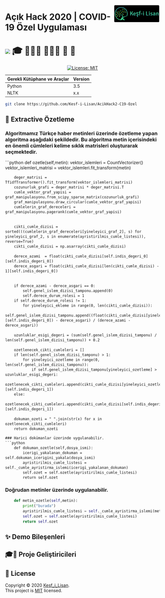  <a href="http://kesf-i-lisan.co/"><img id="radius_deneme" src="https://github.com/Kesf-i-Lisan/AcikHack2-C19-Ozel/blob/master/dosyalar/kesf_i_lisan_logo.png" width="30%" height="30%" align="right"/></a>
# Açık Hack 2020 | COVID-19 Özel Uygulaması 
<h1><img src="https://img.icons8.com/dusk/50/000000/open-source.png"/>
🎓 👨🏾‍💻 👩🏾‍💻 🎯 💭 </h1>
<!--<p align="center">
 <a href="http://kesf-i-lisan.co/"><img id="radius_deneme" src="https://github.com/Kesf-i-Lisan/AcikHack2-C19-Ozel/blob/master/dosyalar/kesf_i_lisan_logo.png" style="border-radius:60% !important;  width:350px !important; height:20% !important; " align="center"/></a>
</p>-->
<p align="center">

  <a href="https://github.com/kefranabg/readme-md-generator/blob/master/LICENSE">
    <img alt="License: MIT" src="https://img.shields.io/badge/license-MIT-yellow.svg" target="_blank" />
  </a>
</p>


Gerekli Kütüphane ve Araçlar | Version
------------ | -------------
Python | 3.5
NLTK | x.x

```sh
git clone https://github.com/Kesf-i-Lisan/AcikHack2-C19-Ozel
```
## 🚀 Extractive Özetleme

<h3 text-align="justify">Algoritmamız Türkçe haber metinleri üzerinde özetleme yapan algoritma aşağıdaki şekildedir. Bu algoritma metin içerisindeki en önemli cümleleri kelime sıklık matrisleri oluşturarak seçmektedir.</h3>
```python
def ozetle(self,metin):
        vektor_islemleri = CountVectorizer()
        vektor_islemleri_matrisi = vektor_islemleri.fit_transform(metin)

        deger_matrisi = TfidfTransformer().fit_transform(vektor_islemleri_matrisi)
        cozunurluk_grafi = deger_matrisi * deger_matrisi.T
        cumle_vektor_graf_yapisi = graf_manipulasyonu.from_scipy_sparse_matrix(cozunurluk_grafi)
        graf_manipulasyonu.draw_circular(cumle_vektor_graf_yapisi)
        cumlelerin_graf_dereceleri = graf_manipulasyonu.pagerank(cumle_vektor_graf_yapisi)


        cikti_cumle_dizisi = sorted(((cumlelerin_graf_dereceleri[yineleyici_graf_2], s) for yineleyici_graf_2, s in enumerate(ayristirilmis_cumle_listesi)), reverse=True)
        cikti_cumle_dizisi = np.asarray(cikti_cumle_dizisi)

        derece_azami  = float(cikti_cumle_dizisi[self.indis_degeri_0][self.indis_degeri_0])
        derece_asgari = float(cikti_cumle_dizisi[len(cikti_cumle_dizisi) - 1][self.indis_degeri_0])


        if derece_azami - derece_asgari == 0:
            self.genel_islem_dizisi_tamponu.append(0)
            self.derece_durum_rolesi = 1
        if self.derece_durum_rolesi != 1:
            for yineleyici_ekleme in range(0, len(cikti_cumle_dizisi)):
                self.genel_islem_dizisi_tamponu.append((float(cikti_cumle_dizisi[yineleyici_ekleme][self.indis_degeri_0]) - derece_asgari) / (derece_azami - derece_asgari))

        uzunluklar_esigi_degeri = (sum(self.genel_islem_dizisi_tamponu) / len(self.genel_islem_dizisi_tamponu)) + 0.2

        ozetlenecek_cikti_cumleleri = []
        if len(self.genel_islem_dizisi_tamponu) > 1:
            for yineleyici_ozetleme in range(0, len(self.genel_islem_dizisi_tamponu)):
                if self.genel_islem_dizisi_tamponu[yineleyici_ozetleme] > uzunluklar_esigi_degeri:
                    ozetlenecek_cikti_cumleleri.append(cikti_cumle_dizisi[yineleyici_ozetleme][self.indis_degeri_1])
        else:
            ozetlenecek_cikti_cumleleri.append(cikti_cumle_dizisi[self.indis_degeri_0][self.indis_degeri_1])

        dokuman_ozeti = " ".join(str(x) for x in ozetlenecek_cikti_cumleleri)
        return dokuman_ozeti
```
### Harici dokümanlar üzerinde uygulanabilir.
```python
    def dokuman_ozetle(self,dosya_ismi):
        icerigi_yakalanan_dokuman = self.dokuman_icerigini_yakala(dosya_ismi)
        ayristirilmis_cumle_listesi = self._cumle_ayristirma_islemi(icerigi_yakalanan_dokuman)
        self.ozet = self.ozetle(ayristirilmis_cumle_listesi)
        return self.ozet
```
### Doğrudan metinler üzerinde uygulanabilir.
```python
    def metin_ozetle(self,metin):
        print("burada")
        ayristirilmis_cumle_listesi = self._cumle_ayristirma_islemi(metin)
        self.ozet = self.ozetle(ayristirilmis_cumle_listesi)
        return self.ozet
```
## ✨ Demo Bileşenleri


## 🎓👀 Proje Geliştiricileri

## 📝 License

Copyright © 2020 [Kesf_i_Lisan](https://github.com/Kesf-i-Lisan).<br />
This project is [MIT](https://github.com/Kesf-i-Lisan/AcikHack2-C19-Ozel/blob/master/LICENSE) licensed.
